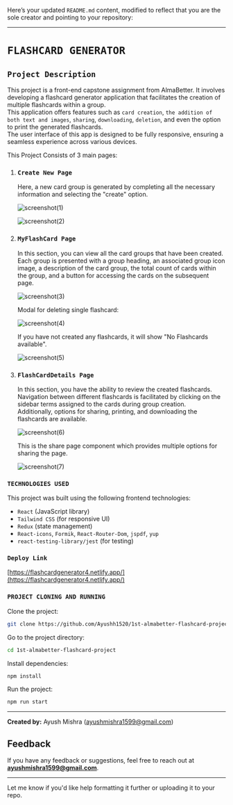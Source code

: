 Here’s your updated `README.md` content, modified to reflect that you are the sole creator and pointing to your repository:

---

# `FLASHCARD GENERATOR`

## `Project Description`

This project is a front-end capstone assignment from AlmaBetter. It involves developing a flashcard generator application that facilitates the creation of multiple flashcards within a group.  
This application offers features such as `card creation`, `the addition of both text and images`, `sharing`, `downloading`, `deletion`, and even the option to print the generated flashcards.  
The user interface of this app is designed to be fully responsive, ensuring a seamless experience across various devices.

This Project Consists of 3 main pages:

1. ### `Create New Page`

   Here, a new card group is generated by completing all the necessary information and selecting the "create" option.

   ![screenshot(1)](https://github.com/Ashvary1996/flashcardgenerator/assets/89014041/c818daaf-6850-42b1-ae86-82bc0cc89ca0)

   ![screenshot(2)](https://github.com/Ashvary1996/flashcardgenerator/assets/89014041/9e095c5e-0ae6-4803-bb0c-03fd07e15bd9)

2. ### `MyFlashCard Page`

   In this section, you can view all the card groups that have been created.  
   Each group is presented with a group heading, an associated group icon image, a description of the card group, the total count of cards within the group, and a button for accessing the cards on the subsequent page.

   ![screenshot(3)](![Image](https://github.com/user-attachments/assets/c8b92687-26a3-41bb-b6cb-4bd1fafa3e60))

   Modal for deleting single flashcard:

   ![screenshot(4)](https://github.com/Ashvary1996/flashcardgenerator/assets/89014041/043eda50-4e8e-42bc-8376-daff7debe9e0)

   If you have not created any flashcards, it will show "No Flashcards available".

   ![screenshot(5)](https://github.com/Ashvary1996/flashcardgenerator/assets/89014041/0e37ed01-c8c0-4672-8838-c2779257e0e8)

3. ### `FlashCardDetails Page`

   In this section, you have the ability to review the created flashcards.  
   Navigation between different flashcards is facilitated by clicking on the sidebar terms assigned to the cards during group creation.  
   Additionally, options for sharing, printing, and downloading the flashcards are available.

   ![screenshot(6)](https://github.com/Ashvary1996/flashcardgenerator/assets/89014041/ae48bf99-b6d1-4db5-80af-d8abeb7250f9)

   This is the share page component which provides multiple options for sharing the page.

   ![screenshot(7)](https://github.com/Ashvary1996/flashcardgenerator/assets/89014041/a6a0aaba-97f3-40d7-b62b-a3f93a29cedc)

### `TECHNOLOGIES USED`

This project was built using the following frontend technologies:  
- `React` (JavaScript library)  
- `Tailwind CSS` (for responsive UI)  
- `Redux` (state management)  
- `React-icons`, `Formik`, `React-Router-Dom`, `jspdf`, `yup`  
- `react-testing-library/jest` (for testing)

### `Deploy Link`

[https://flashcardgenerator4.netlify.app/](https://flashcardgenerator4.netlify.app/)

### `PROJECT CLONING AND RUNNING`

Clone the project:

```bash
git clone https://github.com/Ayushh1520/1st-almabetter-flashcard-project.git
```

Go to the project directory:

```bash
cd 1st-almabetter-flashcard-project
```

Install dependencies:

```bash
npm install
```

Run the project:

```bash
npm run start
```

---

**Created by:** Ayush Mishra (ayushmishra1599@gmail.com)

## Feedback

If you have any feedback or suggestions, feel free to reach out at **ayushmishra1599@gmail.com**.

---

Let me know if you'd like help formatting it further or uploading it to your repo.
